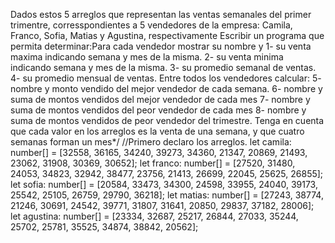 Dados estos 5 arreglos que representan las ventas semanales del primer trimentre,
corresspondientes a 5 vendedores de la empresa: Camila, Franco, Sofia, Matias y
Agustina, respectivamente
Escribir un programa que permita determinar:Para cada vendedor mostrar su nombre y
1- su venta maxima indicando semana y mes de la misma.
2- su venta minima indicando semana y mes de la misma.
3- su promedio semanal de ventas.
4- su promedio mensual de ventas.
Entre todos los vendedores calcular:
5- nombre y monto vendido del mejor vendedor de cada semana.
6- nombre y suma de montos vendidos del mejor vendedor de cada mes
7- nombre y suma de montos vendidos del peor vendedor de cada mes
8- nombre y suma de montos vendidos de peor vendedor del trimestre. Tenga en cuenta que
  cada valor en los arreglos es la venta de una semana, y que cuatro semanas forman un
   mes*/
//Primero declaro los arreglos.
let camila: number[] = [32558, 36165, 34240, 39273, 34360, 21347, 20869,
   21493, 23062, 31908, 30369, 30652];
let franco: number[] =  [27520, 31480, 24053, 34823, 32942, 38477, 23756,
   21413, 26699, 22045, 25625, 26855];
let sofia: number[] =  [20584, 33473, 34300, 24598, 33955, 24040, 39173,
   25542, 25105, 26759, 29790, 36218];
let matias: number[] = [27243, 38774, 21246, 30691, 24542, 39771, 31807,
  31641, 20850, 29837, 37182, 28006];
let agustina: number[] =  [23334, 32687, 25217, 26844, 27033, 35244, 25702,
   25781, 35525, 34874, 38842, 20562];